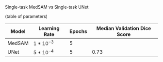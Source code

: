 
Single-task MedSAM vs Single-task UNet

(table of parameters)

| Model    | Learning Rate | Epochs | Median Validation Dice Score
| -------- | -------       | -------| -------
| MedSAM   | $1*10^{-3}$   | 5  | 
| UNet     | $5*10^{-4}$   | 5     | 0.73






